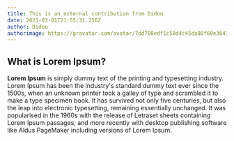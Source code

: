 ```yaml
---
title: This is an external contribution from Didou
date: 2021-03-01T21:55:31.256Z
author: Didou
authorimage: https://gravatar.com/avatar/7dd708edf1c50d4c45da80f60e3643e7?s=192
---
```

## What is Lorem Ipsum?

**Lorem Ipsum** is simply dummy text of the printing and typesetting industry. Lorem Ipsum has been the industry's standard dummy text ever since the 1500s, when an unknown printer took a galley of type and scrambled it to make a type specimen book. It has survived not only five centuries, but also the leap into electronic typesetting, remaining essentially unchanged. It was popularised in the 1960s with the release of Letraset sheets containing Lorem Ipsum passages, and more recently with desktop publishing software like Aldus PageMaker including versions of Lorem Ipsum.